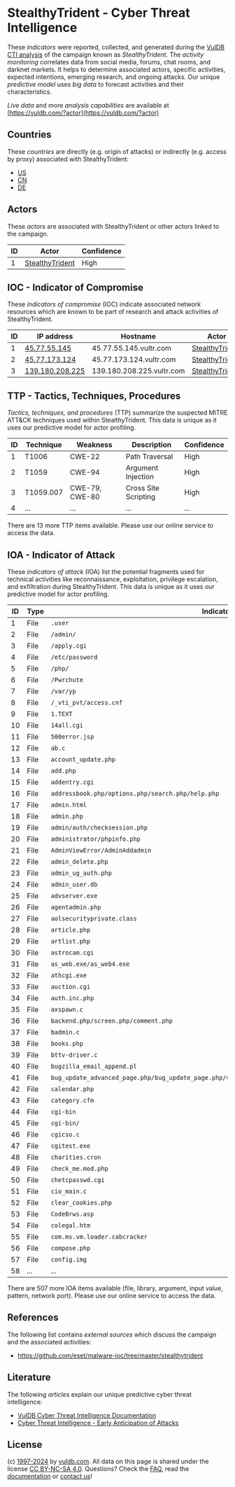 # StealthyTrident - Cyber Threat Intelligence

These _indicators_ were reported, collected, and generated during the [VulDB CTI analysis](https://vuldb.com/?kb.cti) of the campaign known as _StealthyTrident_. The _activity monitoring_ correlates data from social media, forums, chat rooms, and darknet markets. It helps to determine associated actors, specific activities, expected intentions, emerging research, and ongoing attacks. Our unique _predictive model_ uses _big data_ to forecast activities and their characteristics.

_Live data_ and more _analysis capabilities_ are available at [https://vuldb.com/?actor](https://vuldb.com/?actor)

## Countries

These _countries_ are directly (e.g. origin of attacks) or indirectly (e.g. access by proxy) associated with StealthyTrident:

* [US](https://vuldb.com/?country.us)
* [CN](https://vuldb.com/?country.cn)
* [DE](https://vuldb.com/?country.de)

## Actors

These _actors_ are associated with StealthyTrident or other actors linked to the campaign.

ID | Actor | Confidence
-- | ----- | ----------
1 | [StealthyTrident](https://vuldb.com/?actor.stealthytrident) | High

## IOC - Indicator of Compromise

These _indicators of compromise_ (IOC) indicate associated network resources which are known to be part of research and attack activities of StealthyTrident.

ID | IP address | Hostname | Actor | Confidence
-- | ---------- | -------- | ----- | ----------
1 | [45.77.55.145](https://vuldb.com/?ip.45.77.55.145) | 45.77.55.145.vultr.com | [StealthyTrident](https://vuldb.com/?actor.stealthytrident) | Medium
2 | [45.77.173.124](https://vuldb.com/?ip.45.77.173.124) | 45.77.173.124.vultr.com | [StealthyTrident](https://vuldb.com/?actor.stealthytrident) | Medium
3 | [139.180.208.225](https://vuldb.com/?ip.139.180.208.225) | 139.180.208.225.vultr.com | [StealthyTrident](https://vuldb.com/?actor.stealthytrident) | Medium

## TTP - Tactics, Techniques, Procedures

_Tactics, techniques, and procedures_ (TTP) summarize the suspected MITRE ATT&CK techniques used within StealthyTrident. This data is unique as it uses our predictive model for actor profiling.

ID | Technique | Weakness | Description | Confidence
-- | --------- | -------- | ----------- | ----------
1 | T1006 | CWE-22 | Path Traversal | High
2 | T1059 | CWE-94 | Argument Injection | High
3 | T1059.007 | CWE-79, CWE-80 | Cross Site Scripting | High
4 | ... | ... | ... | ...

There are 13 more TTP items available. Please use our online service to access the data.

## IOA - Indicator of Attack

These _indicators of attack_ (IOA) list the potential fragments used for technical activities like reconnaissance, exploitation, privilege escalation, and exfiltration during StealthyTrident. This data is unique as it uses our predictive model for actor profiling.

ID | Type | Indicator | Confidence
-- | ---- | --------- | ----------
1 | File | `.user` | Low
2 | File | `/admin/` | Low
3 | File | `/apply.cgi` | Medium
4 | File | `/etc/password` | High
5 | File | `/php/` | Low
6 | File | `/Pwrchute` | Medium
7 | File | `/var/yp` | Low
8 | File | `/_vti_pvt/access.cnf` | High
9 | File | `1.TEXT` | Low
10 | File | `14all.cgi` | Medium
11 | File | `500error.jsp` | Medium
12 | File | `ab.c` | Low
13 | File | `account_update.php` | High
14 | File | `add.php` | Low
15 | File | `addentry.cgi` | Medium
16 | File | `addressbook.php/options.php/search.php/help.php` | High
17 | File | `admin.html` | Medium
18 | File | `admin.php` | Medium
19 | File | `admin/auth/checksession.php` | High
20 | File | `administrator/phpinfo.php` | High
21 | File | `AdminViewError/AdminAddadmin` | High
22 | File | `admin_delete.php` | High
23 | File | `admin_ug_auth.php` | High
24 | File | `admin_user.db` | High
25 | File | `advserver.exe` | High
26 | File | `agentadmin.php` | High
27 | File | `aolsecurityprivate.class` | High
28 | File | `article.php` | Medium
29 | File | `artlist.php` | Medium
30 | File | `astrocam.cgi` | Medium
31 | File | `as_web.exe/as_web4.exe` | High
32 | File | `athcgi.exe` | Medium
33 | File | `auction.cgi` | Medium
34 | File | `auth.inc.php` | Medium
35 | File | `axspawn.c` | Medium
36 | File | `backend.php/screen.php/comment.php` | High
37 | File | `badmin.c` | Medium
38 | File | `books.php` | Medium
39 | File | `bttv-driver.c` | High
40 | File | `bugzilla_email_append.pl` | High
41 | File | `bug_update_advanced_page.php/bug_update_page.php/view_bug_advanced_page.php/view_bug_page.php` | High
42 | File | `calendar.php` | Medium
43 | File | `category.cfm` | Medium
44 | File | `cgi-bin` | Low
45 | File | `cgi-bin/` | Medium
46 | File | `cgicso.c` | Medium
47 | File | `cgitest.exe` | Medium
48 | File | `charities.cron` | High
49 | File | `check_me.mod.php` | High
50 | File | `chetcpasswd.cgi` | High
51 | File | `cio_main.c` | Medium
52 | File | `clear_cookies.php` | High
53 | File | `CodeBrws.asp` | Medium
54 | File | `colegal.htm` | Medium
55 | File | `com.ms.vm.loader.cabcracker` | High
56 | File | `compose.php` | Medium
57 | File | `config.img` | Medium
58 | ... | ... | ...

There are 507 more IOA items available (file, library, argument, input value, pattern, network port). Please use our online service to access the data.

## References

The following list contains _external sources_ which discuss the campaign and the associated activities:

* https://github.com/eset/malware-ioc/tree/master/stealthytrident

## Literature

The following _articles_ explain our unique predictive cyber threat intelligence:

* [VulDB Cyber Threat Intelligence Documentation](https://vuldb.com/?kb.cti)
* [Cyber Threat Intelligence - Early Anticipation of Attacks](https://www.scip.ch/en/?labs.20201022)

## License

(c) [1997-2024](https://vuldb.com/?kb.changelog) by [vuldb.com](https://vuldb.com/?kb.about). All data on this page is shared under the license [CC BY-NC-SA 4.0](https://creativecommons.org/licenses/by-nc-sa/4.0/). Questions? Check the [FAQ](https://vuldb.com/?kb.faq), read the [documentation](https://vuldb.com/?kb) or [contact us](https://vuldb.com/?contact)!
